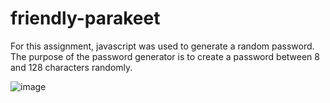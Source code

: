 # friendly-parakeet

For this assignment, javascript was used to generate a random password. The purpose of the password generator is to create a password between 8 and 128 characters randomly.

![image](https://user-images.githubusercontent.com/77218022/110275033-e2642280-7f95-11eb-88dc-26a55a9dfea0.png)

